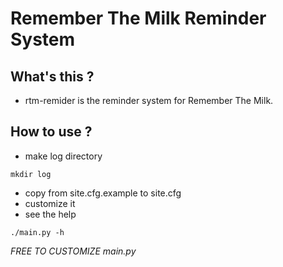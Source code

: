 # Remember The Milk Reminder System

## What's this ?

* rtm-remider is the reminder system for Remember The Milk.

## How to use ?

* make log directory
```
mkdir log
```
* copy from site.cfg.example to site.cfg
* customize it
* see the help
```
./main.py -h
```

*FREE TO CUSTOMIZE main.py*
